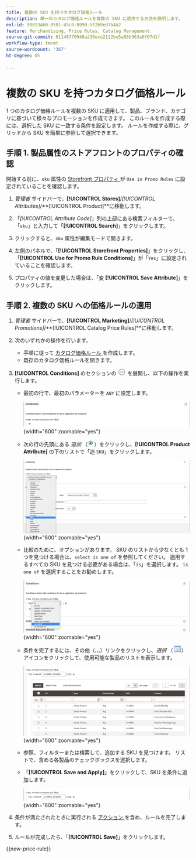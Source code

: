 ```yaml
---
title: 複数の SKU を持つカタログ価格ルール
description: 単一のカタログ価格ルールを複数の SKU に適用する方法を説明します。
exl-id: 99023460-0501-45cd-8990-5f2b9ed7b4a2
feature: Merchandising, Price Rules, Catalog Management
source-git-commit: 01148770946a236ece2122be5a88b963a0f07d1f
workflow-type: tm+mt
source-wordcount: '367'
ht-degree: 0%

---
```


# 複数の SKU を持つカタログ価格ルール

1 つのカタログ価格ルールを複数の SKU に適用して、製品、ブランド、カテゴリに基づいて様々なプロモーションを作成できます。 このルールを作成する際には、選択した SKU に一致する条件を設定します。 ルールを作成する際に、グリッドから SKU を簡単に参照して選択できます。

## 手順 1. 製品属性のストアフロントのプロパティの確認

開始する前に、`sku` 属性の [Storefront プロパティ ](../catalog/attribute-product-create.md#step-4-describe-the-storefront-properties) が `Use in Promo Rules` に設定されていることを確認します。

1. _管理者_ サイドバーで、**[!UICONTROL Stores]**/_[!UICONTROL Attributes]_/**[!UICONTROL Product]**に移動します。

1. 「_[!UICONTROL Attribute Code]_」列の上部にある検索フィルターで、「`sku`」と入力して「**[!UICONTROL Search]**」をクリックします。

1. クリックすると、`sku` 属性が編集モードで開きます。

1. 左側のパネルで、「**[!UICONTROL Storefront Properties]**」をクリックし、「**[!UICONTROL Use for Promo Rule Conditions]**」が「`Yes`」に設定されていることを確認します。

1. プロパティの値を変更した場合は、「変 **[!UICONTROL Save Attribute]**」をクリックします。

## 手順 2. 複数の SKU への価格ルールの適用

1. _管理者_ サイドバーで、**[!UICONTROL Marketing]**/_[!UICONTROL Promotions]_/**[!UICONTROL Catalog Price Rules]**に移動します。

1. 次のいずれかの操作を行います。

   - 手順に従って [ カタログ価格ルール ](price-rules-catalog.md) を作成します。
   - 既存のカタログ価格ルールを開きます。

1. **[!UICONTROL Conditions]** のセクションの ![ 展開セレクター ](../assets/icon-display-expand.png) を展開し、以下の操作を実行します。

   - 最初の行で、最初のパラメーターを `ANY` に設定します。

     ![ カタログ価格ルール条件 – ANY](./assets/multiple-skus-condition1.png){width="600" zoomable="yes"}

   - 次の行の先頭にある _追加_ （![ 追加アイコン ](../assets/icon-add-green-circle.png)）をクリックし、**[!UICONTROL Product Attribute]** の下のリストで「追 `SKU`」をクリックします。

     ![ カタログ価格ルール条件 – SKU は ](./assets/multiple-skus-condition1a.png){width="600" zoomable="yes"}

   - 比較のために、オプションがあります。 SKU のリストから少なくとも 1 つを見つける場合は、`select is one of` を参照してください。 適用するすべての SKU を見つける必要がある場合は、「`is`」を選択します。 `is one of` を選択することをお勧めします。

     ![ カタログ価格ルール条件 – SKU は ](./assets/multiple-skus-condition1b.png){width="600" zoomable="yes"}

   - 条件を完了するには、その他（**...**）リンクをクリックし、_選択_ （![ リストアイコン ](../assets/icon-list-chooser.png)）アイコンをクリックして、使用可能な製品のリストを表示します。

     ![ カタログ価格ルール条件 – 複数の SKU](./assets/multiple-skus-condition2b.png){width="600" zoomable="yes"}

   - 参照、フィルターまたは検索して、追加する SKU を見つけます。 リストで、含める各製品のチェックボックスを選択します。

   - 「**[!UICONTROL Save and Apply]**」をクリックして、SKU を条件に追加します。

     ![ カタログ価格ルール条件 – 複数の SKU](./assets/multiple-skus-condition2.png){width="600" zoomable="yes"}

1. 条件が満たされたときに実行される [ アクション ](price-rules-catalog.md) を含め、ルールを完了します。

1. ルールが完成したら、「**[!UICONTROL Save]**」をクリックします。

{{new-price-rule}}
